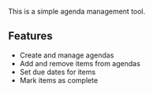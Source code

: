 This is a simple agenda management tool.

## Features

- Create and manage agendas
- Add and remove items from agendas
- Set due dates for items
- Mark items as complete
